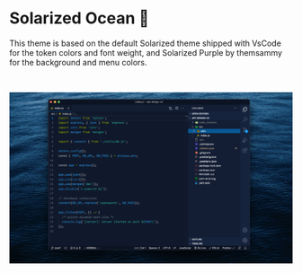 # Solarized Ocean 🌊

This theme is based on the default Solarized theme shipped with VsCode for the token colors and font weight, and Solarized Purple by themsammy for the background and menu colors.

<br>

![screenshot-javascript](./screenshot.png)
